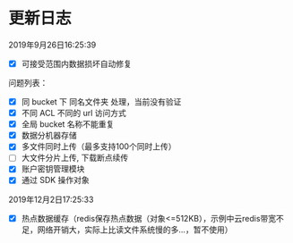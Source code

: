 # 更新日志

2019年9月26日16:25:39

* [x] 可接受范围内数据损坏自动修复

问题列表：

* [x] 同 bucket 下 同名文件夹 处理，当前没有验证
* [x] 不同 ACL 不同的 url 访问方式
* [x] 全局 bucket 名称不能重复
* [x] 数据分机器存储
* [x] 多文件同时上传（最多支持100个同时上传）
* [ ] 大文件分片上传, 下载断点续传
* [x] 账户密钥管理模块
* [x] 通过 SDK 操作对象

2019年12月2日17:25:33

* [x] 热点数据缓存（redis保存热点数据（对象<=512KB），示例中云redis带宽不足，网络开销大，实际上比读文件系统慢的多...，暂不使用）

